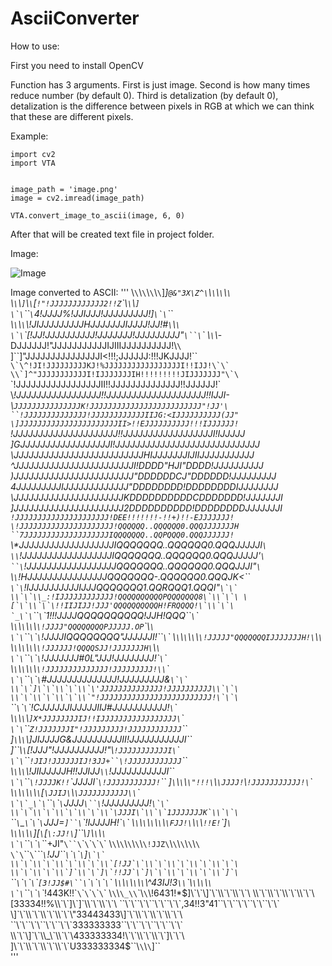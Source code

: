 # AsciiConverter

How to use:

First you need to install OpenCV

Function has 3 arguments. First is just image. Second is how many times reduce number (by default 0).
Third is detalization (by default 0), detalization is the difference between pixels in RGB at which we can think that these are different pixels.

Example:

```
import cv2
import VTA


image_path = 'image.png'
image = cv2.imread(image_path)

VTA.convert_image_to_ascii(image, 6, 0)
```

After that will be created text file in project folder.


Image:

![Image](https://img.favpng.com/6/25/22/squidward-tentacles-patrick-star-plankton-and-karen-morty-smith-character-png-favpng-qLV8Vuxq2pgsYWyMFqsdCn78W.jpg)


Image converted to ASCII:
'''
\\`\`\\`\`\\`\`\\`\`\]_]`@&"3X\Z^\`\\`\`\\`\`\\`\`\
\\`\`\\`]`\\`\`\[`!"!JJJJJJJJJJJJ2!!Z`\`\\`\`\\`]`\
``\`\``\`\``\`4!JJJJ%!JJIJJJ!JJJJJJJJJ!]``\`\``\`\`
\\`\`\\`\`\\!JIJJJJJJJJJHJJJJJJJIJJJJ!JJ!#`\`\\`\`\
``\`\``\`[!JJ!JJJJJJJJJJ!JJJJJJJ!JJJJJJJJJ"`\``\`\`
\\`\`\\_-DJJJJJJ!"JJJJJJJJJJJIJIIIJJJJJJJJJJ!\\`\`\
]\`\`]\"JJJJJJJJJJJJJJJI<!!!;JJJJJJ:!!!JKJJJJ!\`\`\
``\`\^!JI!JJJJJJJJJKJ!%JJJJJJJJJJJJJJJJJI!!IJJ!\`\`
\\`]^"JJJJJJJJJJJI!IJJJJJJJIH!!!!!!!!!JIJJJJJJJ"\`\
``\`!JJJJJJJJJJJJJJJJJII!!JJJJJJJJJJJJJJ!!JJJJJJ!\`
\\_!JJJJJJJJJJJJJJJJJ!!JJJJJJJJJJJJJJJJJJJJ!!IJJI-\
\\`JJJJJJJJJJJJJJJK!JJJJJJJJJJJJJJJJJJJJJJJJJ"!JJ'\
``!JJJJJJJJJJJJJJ!JJJJJJJJJJJJIIJG:<IJJJJJJJJJJ(JJ"
\]JJJJJJJJJJJJJJJJJJJJJJII>!!EJJJJJJJJJJ!!!IJJJJJJ!
`!JJJJJJJJJJJJJJJJJJJJJ!!JJJJJJJJJJJJJJJJJJI!IJJJJJ
]GJJJJJJJJJJJJJJJJJJI!JJJJJJJJJJJJJJJJJJJJJJJJJJJJJ
\JJJJJJJJJJJJJJJJJJJJJJJJJJHIJJJJJJJIJIIJJJJJJJJJJJ
^JJJJJJJJJJJJJJJJJJJJJJJJI!DDDD"HJI"DDDD!JJJJJJJJJJ
)JJJJJJJJJJJJJJJJJJJJJJJJ"DDDDDDCJ"DDDDDD!JJJJJJJJJ
4JJJJJJJJJIJJJJJJJJJJJJJ"DDDDDDDD!DDDDDDDDIJJJJJJJJ
\JJJJJJJJJJJJJJJJJJJJJJKDDDDDDDDDDCDDDDDDD!JJJJJJJI
]JJJJJJJJJJJJJJJJJJJJJJ2DDDDDDDDDD!DDDDDDDDJJJJJJJI
`!JJJJJJJJJJJJJJJJJJJJJ!DEE!!!!!!!-!!+)!!-EJJJJJJJ!
\!JJJJJJJJJJJJJJJJJJJJJ!QQQQQQ..QQQQQQ0.QQQJJJJJJJH
``7JJJJJJJJJJJJJJJJJJJIQQQQQQQ..QQPQQQ0.QQQJJJJJJ!`
\\*JJJJJJJJJJJJJJJJJJJIQQQQQQQ..QQQQQQ0.QQQJJJJJI`\
\\`!JJJJJJJJJJJJJJJJJJIQQQQQQQ..QQQQQQ0.QQQJJJJJ'`\
``\`!JJJJJJJJJJJJJJJJJJQQQQQQQ..QQQQQQ0.QQQJJJI"`\`
\\`\`!HJJJJJJJJJJJJJJJJQQQQQQQ-.QQQQQQ0.QQQJK<\`\`\
``\`\``!IJJJJJJJJJJIJJJQQQQQQQ1.QQRQQQ1.QQQI"``\`\`
\\`\`\\_:!IJJJJJJJJJJJJ!QQQQQQQQQQPQQQQQQQ8\`\\`\`\
\[`\`\\`\`\!!IIJIJJ!JJJ'QQQQQQQQQQH!FRQQQQ!\`\\`\`\
`_\`\``\`\``\`\`1!!!JJJJQQQQQQQQQQ!JJH!QQQ\`\``\`\`
\\`\`\\`\`\\`\`\\`\!JJJJ"QQQQQQQQPJJJJJ.OP`\`\\`\`\
``\`\``\`\``\`\``\`!JJJJIQQQQQQQQ"JJJJJJI!\`\``\`\`
\\`\`\\`\`\\`\`\\`\!JJJJJ"QQQQQQQIJJJJJJJH!\`\\`\`\
\\`\`\\`\`\\`\`\\`\!JJJJJJ!QQQQSJJ!JJJJJJJH\`\\`\`\
``\`\``\`\``\`\``\`!JJJJJJJ#0L"JJJ!JJJJJJJJ!\``\`\`
\\`\`\\`\`\\`\`\\`\!JJJJJJJJJJJJJJ!JJJJJJJJJ!\\`\`\
``\`\``\`\``\`\``\`#JJJJJJJJJJJJJJ!JJJJJJJJJ&``\`\`
\\`\`]\`\`\\`\`\\`\'JJJJJJJJJJJJJJ!JJJJJJJJJJ\\`\`\
\\`\`\\`\`\\`\`\\`"!JJJJJJJJJJJJJJJJJJJJJJJJJ!\`\`\
``\`\``\`\``\`\`!CJJJJJJIJJJJJIIJ#JJJJJJJJJJJ!`\`\`
\\`\`\\`\`\\`]X*JJJJJJJJIJ!!IJJJJJJJJJJJJJJJJJ\`\`\
``\`\``\`\``Z!JJJJJJJI"!JJJJJJJJJ!JJJJJJJJJJJJ`\`\`
\]`\`\\`\`\\]JIJJJJG&JJJJJJJJJJII!JJJJJJJJJJJI\`\`\
]\`\`\\`\`\[!JJJ"!JJJJJJJJJJ!"\\`!JJJJJJJJJJJI\`\`\
``\`\``\`\``!JIJ!JJJJJJIJ!3JJ+``\!JJJJJJJJJJJJ`\`\`
\\`\`\\`\`\\!JIIJJJJJH!!JJIJJ`\\`!JJJJJJJJJJJI\`\`\
``\`\``\`\``\!JJJJK!!`\`JJJJI\``\!JJJJJJJJJJJ!`\`\`
\]`\`\\`\`\\`\"!!!\`\\`\JJJJ!`\\`!JJJJJJJJJJJ!\`\`\
\\`\`\\`\`\\`\`\\`\`\[`\JJIJ\`\\`\JJJJJJJJJJJ\\`\`\
``\`\`_\`\``\`\``\`\``\`JJJJ`\``\`!JJJJJJJJJ!``\`\`
\\`\`\\`\`\\`\`\\`\`\\`\JJJI\`\\`\`1JJJJJJJK`\\`\`\
``\`\``\`\_`\`\``\`\``\`JJJ=`]``\`\`!IJJJJH!\``\`\`
\\`\`\\`\`\\`\`\\`\`\\`\FJJ!\`\\`\`\\`!!E!`\`\]`\`\
\\`\`\\`\`\\`\`][`\`\[`\:JJ!\`]\`\`\\`]`\\`\`\\`\`\
``\`\``\`\``\`\``\`\`_\`+JI"`\``\`\``\`\``\`\``\`\`
\\`\`\\`\`\\`\`\\`\`\\`\!JJZ\`\\`\`\\`\`\\`\`\\`\`\
``\`\``\`\``\`\`_\`\``\`!JJ\`\``\`\``\`\``\`]``\`\`
\\`\`\\`\`\\`\`\\`\`\\`[!JJ`\`\\`\`\\`\`\\`\`\\`\`\
\\`\`\\`\`\\`]`\\`\`]\`!!JJ`\`]\`\`\\`\`\\`\`\\`]`\
``\`\``\`\``\`\``\`\``[3!JJ$#\``\`\``\`\``\`\``\`\`
\\`\`\\`\`\\`\`\\`\`\\^43IJ!3`\\`\`\\`\`\\`\`\\`\`\
``\`\``\`\``\`\``\`\`_!443K!!\``\`\``\`\``\`\``\`\`
\\`\`\\`\_\\`\`\\`\`\\!6431!*$]\`\`\]`\`\\`\`\\`\`\
\\`\`\\`\`\\`\`\\`\`\[33334!!%\\`\`]\`]`\\`\`\\`\`\
``\`\``\`\``\`\``\`\`,34!!3"41``\`\``\`\``\`\``\`\`
\]`\`\\`\`\\`\`\\`\`\"33443433\]`\`\\`\`\\`\`\\`\`\
``\`\``\`\``\`\``\`\`333333333``\`\``\`\``\`\``\`\`
\\`\`\]`\`\\_\`\\`\`\433333334!\`\`\\`\`\\`\`]\`\`\
]\`\`\\`\`\\`\`\\`\`U333333334$\`\`\\`\`\\`\`]\`\`\
'''
